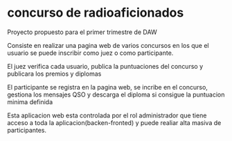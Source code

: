 # concurso de radioaficionados

Proyecto propuesto para el primer trimestre de DAW

Consiste en realizar una pagina web de varios concursos en los que el usuario se puede inscribir como juez o como participante.

El juez verifica cada usuario, publica la puntuaciones del concurso y publicara los premios y diplomas

El participante se registra en la pagina web, se incribe en el concurso, gestiona los mensajes QSO
y descarga el diploma si consigue la puntuacion minima definida

Esta aplicacion web esta controlada por el rol administrador que tiene acceso a toda la aplicacion(backen-fronted) 
y puede realiar alta masiva de participantes.
